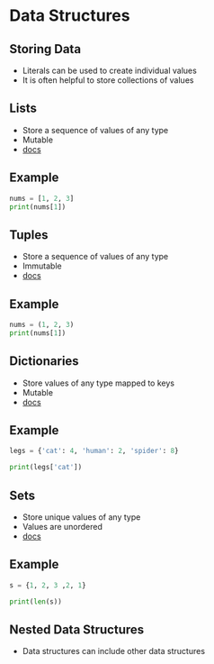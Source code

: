 Data Structures
===============

Storing Data
------------

- Literals can be used to create individual values
- It is often helpful to store collections of values

Lists
-----

- Store a sequence of values of any type
- Mutable
- [docs](https://docs.python.org/3/library/stdtypes.html#list)

Example
-------

```python
nums = [1, 2, 3]
print(nums[1])
```

Tuples
------

- Store a sequence of values of any type
- Immutable
- [docs](https://docs.python.org/3/library/stdtypes.html#tuple)

Example
-------

```python
nums = (1, 2, 3)
print(nums[1])
```

Dictionaries
------------

- Store values of any type mapped to keys
- Mutable
- [docs](https://docs.python.org/3/library/stdtypes.html#dict)

Example
-------

```python
legs = {'cat': 4, 'human': 2, 'spider': 8}

print(legs['cat'])
```

Sets
----

- Store unique values of any type
- Values are unordered
- [docs](https://docs.python.org/3/library/stdtypes.html#set)

Example
-------

```python
s = {1, 2, 3 ,2, 1}

print(len(s))
```

Nested Data Structures
----------------------

- Data structures can include other data structures
